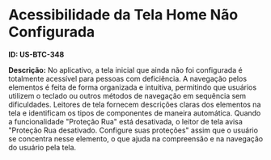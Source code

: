 # Acessibilidade da Tela Home Não Configurada

**ID: US-BTC-348**

**Descrição:** No aplicativo, a tela inicial que ainda não foi configurada é totalmente acessível para pessoas com deficiência. A navegação pelos elementos é feita de forma organizada e intuitiva, permitindo que usuários utilizem o teclado ou outros métodos de navegação em sequência sem dificuldades. Leitores de tela fornecem descrições claras dos elementos na tela e identificam os tipos de componentes de maneira automática. Quando a funcionalidade "Proteção Rua" está desativada, o leitor de tela avisa "Proteção Rua desativado. Configure suas proteções" assim que o usuário se concentra nesse elemento, o que ajuda na compreensão e na navegação do usuário pela tela.